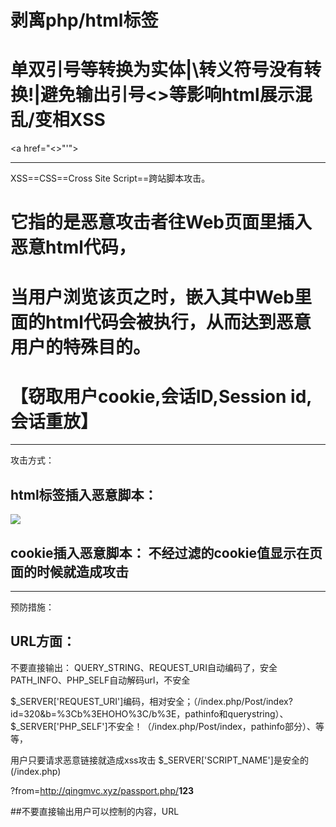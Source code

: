 
# 剥离php/html标签
# 单双引号等转换为实体|\转义符号没有转换!|避免输出引号<>等影响html展示混乱/变相XSS

<a href="<>"'\"></a>


-----

XSS==CSS==Cross Site Script==跨站脚本攻击。

# 它指的是恶意攻击者往Web页面里插入恶意html代码，
# 当用户浏览该页之时，嵌入其中Web里面的html代码会被执行，从而达到恶意用户的特殊目的。
# 【窃取用户cookie,会话ID,Session id,会话重放】

------------------------------------------------------------

攻击方式：

## html标签插入恶意脚本：
<img src='javascript:alert("XSS");' />
<a href='javascript:alert("XSS");   '></a>
<tag onerror omouseover onload='alert("XSS");'></tag>


## cookie插入恶意脚本： 不经过滤的cookie值显示在页面的时候就造成攻击

------------------------------------------------------------

预防措施：

## URL方面：

不要直接输出：
QUERY_STRING、REQUEST_URI自动编码了，安全
PATH_INFO、PHP_SELF自动解码url，不安全
 
$_SERVER['REQUEST_URI']编码，相对安全；（/index.php/Post/index?id=320&b=%3Cb%3EHOHO%3C/b%3E，pathinfo和querystring）、
$_SERVER['PHP_SELF']不安全！（/index.php/Post/index，pathinfo部分）、等等，

用户只要请求恶意链接就造成xss攻击
$_SERVER['SCRIPT_NAME']是安全的(/index.php)

?from=http://qingmvc.xyz/passport.php/<b>123</b>

##不要直接输出用户可以控制的内容，URL


